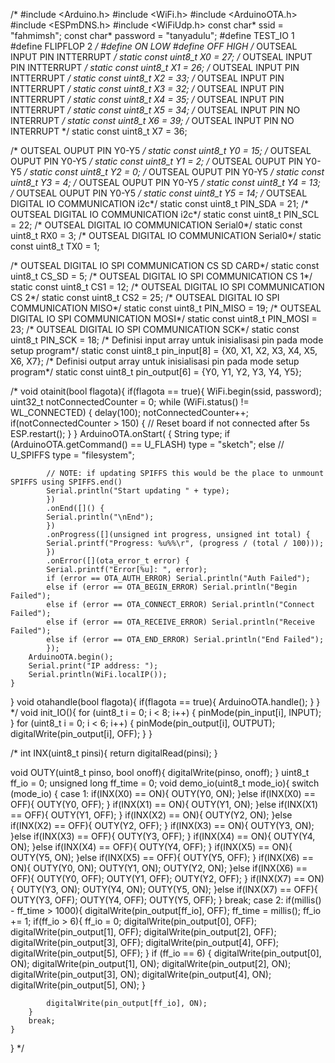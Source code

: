 /* #include <Arduino.h>
#include <WiFi.h>
#include <ArduinoOTA.h>
#include <ESPmDNS.h>
#include <WiFiUdp.h>
const char* ssid = "fahmimsh";
const char* password = "tanyadulu";
#define TEST_IO 1
#define FLIPFLOP 2 */
#define ON LOW
#define OFF HIGH
/* OUTSEAL INPUT PIN INTTERRUPT */
static const uint8_t X0 = 27;
/* OUTSEAL INPUT PIN INTTERRUPT */
static const uint8_t X1 = 26;
/* OUTSEAL INPUT PIN INTTERRUPT */
static const uint8_t X2 = 33;
/* OUTSEAL INPUT PIN INTTERRUPT */
static const uint8_t X3 = 32;
/* OUTSEAL INPUT PIN INTTERRUPT */
static const uint8_t X4 = 35;
/* OUTSEAL INPUT PIN INTTERRUPT */
static const uint8_t X5 = 34;
/* OUTSEAL INPUT PIN NO INTERRUPT */
static const uint8_t X6 = 39;
/* OUTSEAL INPUT PIN NO INTERRUPT */
static const uint8_t X7 = 36;

/* OUTSEAL OUPUT PIN Y0-Y5 */
static const uint8_t Y0 = 15;
/* OUTSEAL OUPUT PIN Y0-Y5 */
static const uint8_t Y1 = 2;
/* OUTSEAL OUPUT PIN Y0-Y5 */
static const uint8_t Y2 = 0;
/* OUTSEAL OUPUT PIN Y0-Y5 */
static const uint8_t Y3 = 4;
/* OUTSEAL OUPUT PIN Y0-Y5 */
static const uint8_t Y4 = 13;
/* OUTSEAL OUPUT PIN Y0-Y5 */
static const uint8_t Y5 = 14;
/* OUTSEAL DIGITAL IO COMMUNICATION i2c*/
static const uint8_t PIN_SDA = 21;
/* OUTSEAL DIGITAL IO COMMUNICATION i2c*/
static const uint8_t PIN_SCL = 22;
/* OUTSEAL DIGITAL IO COMMUNICATION Serial0*/
static const uint8_t RX0 = 3;
/* OUTSEAL DIGITAL IO COMMUNICATION Serial0*/
static const uint8_t TX0 = 1;

/* OUTSEAL DIGITAL IO SPI COMMUNICATION CS SD CARD*/
static const uint8_t CS_SD = 5;
/* OUTSEAL DIGITAL IO SPI COMMUNICATION CS 1*/
static const uint8_t CS1 = 12;
/* OUTSEAL DIGITAL IO SPI COMMUNICATION CS 2*/
static const uint8_t CS2 = 25;
/* OUTSEAL DIGITAL IO SPI COMMUNICATION MISO*/
static const uint8_t PIN_MISO = 19;
/* OUTSEAL DIGITAL IO SPI COMMUNICATION MOSI*/
static const uint8_t PIN_MOSI = 23;
/* OUTSEAL DIGITAL IO SPI COMMUNICATION SCK*/
static const uint8_t PIN_SCK = 18;
/* Definisi input array untuk inisialisasi pin pada mode setup program*/
static const uint8_t pin_input[8] = {X0, X1, X2, X3, X4, X5, X6, X7};
/* Definisi output array untuk inisialisasi pin pada mode setup program*/
static const uint8_t pin_output[6] = {Y0, Y1, Y2, Y3, Y4, Y5};

/* void otainit(bool flagota){
    if(flagota == true){
        WiFi.begin(ssid, password);
        uint32_t notConnectedCounter = 0;
        while (WiFi.status() != WL_CONNECTED)
        {
            delay(100);
            notConnectedCounter++;
            if(notConnectedCounter > 150) { // Reset board if not connected after 5s
                ESP.restart();
            }
        }
        ArduinoOTA.onStart([]() {
            String type;
            if (ArduinoOTA.getCommand() == U_FLASH)
                type = "sketch";
            else // U_SPIFFS
                type = "filesystem";

            // NOTE: if updating SPIFFS this would be the place to unmount SPIFFS using SPIFFS.end()
            Serial.println("Start updating " + type);
            })
            .onEnd([]() {
            Serial.println("\nEnd");
            })
            .onProgress([](unsigned int progress, unsigned int total) {
            Serial.printf("Progress: %u%%\r", (progress / (total / 100)));
            })
            .onError([](ota_error_t error) {
            Serial.printf("Error[%u]: ", error);
            if (error == OTA_AUTH_ERROR) Serial.println("Auth Failed");
            else if (error == OTA_BEGIN_ERROR) Serial.println("Begin Failed");
            else if (error == OTA_CONNECT_ERROR) Serial.println("Connect Failed");
            else if (error == OTA_RECEIVE_ERROR) Serial.println("Receive Failed");
            else if (error == OTA_END_ERROR) Serial.println("End Failed");
            });
        ArduinoOTA.begin();
        Serial.print("IP address: ");
        Serial.println(WiFi.localIP());
    }
}
void otahandle(bool flagota){
    if(flagota == true){
        ArduinoOTA.handle();
    }
} */
void init_IO(){
  for (uint8_t i = 0; i < 8; i++) {
    pinMode(pin_input[i], INPUT);
  }
  for (uint8_t i = 0; i < 6; i++) {
    pinMode(pin_output[i], OUTPUT);
    digitalWrite(pin_output[i], OFF);
  }
}

/* int INX(uint8_t pinsi){
    return digitalRead(pinsi);
}

void OUTY(uint8_t pinso, bool onoff){
    digitalWrite(pinso, onoff);
}
uint8_t ff_io = 0;
unsigned long ff_time = 0;
void demo_io(uint8_t mode_io){
    switch (mode_io)
    {
    case 1:
        if(INX(X0) == ON){
            OUTY(Y0, ON);
        }else if(INX(X0) == OFF){
            OUTY(Y0, OFF);
        }
        if(INX(X1) == ON){
            OUTY(Y1, ON);
        }else if(INX(X1) == OFF){
            OUTY(Y1, OFF);
        }
        if(INX(X2) == ON){
            OUTY(Y2, ON);
        }else if(INX(X2) == OFF){
            OUTY(Y2, OFF);
        }
        if(INX(X3) == ON){
            OUTY(Y3, ON);
        }else if(INX(X3) == OFF){
            OUTY(Y3, OFF);
        }
        if(INX(X4) == ON){
            OUTY(Y4, ON);
        }else if(INX(X4) == OFF){
            OUTY(Y4, OFF);
        }
        if(INX(X5) == ON){
            OUTY(Y5, ON);
        }else if(INX(X5) == OFF){
            OUTY(Y5, OFF);
        }
        if(INX(X6) == ON){
            OUTY(Y0, ON);
            OUTY(Y1, ON);
            OUTY(Y2, ON);
        }else if(INX(X6) == OFF){
            OUTY(Y0, OFF);
            OUTY(Y1, OFF);
            OUTY(Y2, OFF);
        }
        if(INX(X7) == ON){
            OUTY(Y3, ON);
            OUTY(Y4, ON);
            OUTY(Y5, ON);
        }else if(INX(X7) == OFF){
            OUTY(Y3, OFF);
            OUTY(Y4, OFF);
            OUTY(Y5, OFF);
        }
        break;
    case 2:
        if(millis() - ff_time > 1000){
            digitalWrite(pin_output[ff_io], OFF);
            ff_time = millis();
            ff_io += 1;
            if(ff_io > 6){
                ff_io = 0;
                digitalWrite(pin_output[0], OFF);
                digitalWrite(pin_output[1], OFF);
                digitalWrite(pin_output[2], OFF);
                digitalWrite(pin_output[3], OFF);
                digitalWrite(pin_output[4], OFF);
                digitalWrite(pin_output[5], OFF);
            }
            if (ff_io == 6)
            {
                digitalWrite(pin_output[0], ON);
                digitalWrite(pin_output[1], ON);
                digitalWrite(pin_output[2], ON);
                digitalWrite(pin_output[3], ON);
                digitalWrite(pin_output[4], ON);
                digitalWrite(pin_output[5], ON);
            }
            
            digitalWrite(pin_output[ff_io], ON);
        }
        break;
    }
} */
